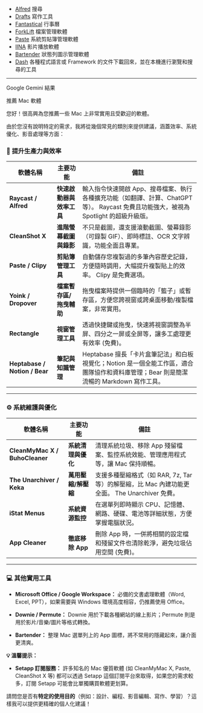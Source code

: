 - [Alfred](https://www.alfredapp.com/) 搜尋
- [Drafts](https://getdrafts.com/) 寫作工具
- [Fantastical](https://flexibits.com/fantastical) 行事曆
- [ForkLift](https://www.binarynights.com/) 檔案管理軟體
- [Paste](https://pasteapp.io/) 系統剪貼簿管理軟體
- [IINA](https://iina.io/) 影片播放軟體
- [Bartender](https://www.macbartender.com/) 狀態列圖示管理軟體
- [Dash](https://kapeli.com/dash) 各種程式語言或 Framework 的文件下載回來，並在本機進行瀏覽和搜尋的工具

---
Google Gemini 結果

推薦 Mac 軟體

您好！很高興為您推薦一些 Mac 上非常實用且受歡迎的軟體。

由於您沒有說明特定的需求，我將從幾個常見的類別來提供建議，涵蓋效率、系統優化、影音處理等方面：

### 🍎 **提升生產力與效率**

|軟體名稱|主要功能|備註|
|---|---|---|
|**Raycast / Alfred**|**快速啟動器與效率工具**|輸入指令快速開啟 App、搜尋檔案、執行各種擴充功能（如翻譯、計算、ChatGPT 等）。 Raycast 免費且功能強大，被視為 Spotlight 的超級升級版。|
|**CleanShot X**|**進階螢幕截圖與錄影**|不只是截圖，還支援滾動截圖、螢幕錄影（可錄製 GIF）、即時標註、OCR 文字辨識，功能全面且專業。|
|**Paste / Clipy**|**剪貼簿管理工具**|自動儲存您複製過的多筆內容歷史記錄，方便隨時調用，大幅提升複製貼上的效率。 Clipy 是免費選項。|
|**Yoink / Dropover**|**檔案暫存區/拖曳輔助**|拖曳檔案時提供一個臨時的「籃子」或暫存區，方便您跨視窗或跨桌面移動/複製檔案，非常實用。|
|**Rectangle**|**視窗管理工具**|透過快捷鍵或拖曳，快速將視窗調整為半屏、四分之一屏或全屏等，讓多工處理更有效率 (免費)。|
|**Heptabase / Notion / Bear**|**筆記與知識管理**|Heptabase 擅長「卡片盒筆記法」和白板視覺化；Notion 是一個全能工作區，適合團隊協作和資料庫管理；Bear 則是簡潔流暢的 Markdown 寫作工具。|

---

### ⚙️ **系統維護與優化**

|軟體名稱|主要功能|備註|
|---|---|---|
|**CleanMyMac X / BuhoCleaner**|**系統清理與優化**|清理系統垃圾、移除 App 殘留檔案、監控系統效能、管理應用程式等，讓 Mac 保持順暢。|
|**The Unarchiver / Keka**|**萬用壓縮/解壓縮**|支援多種壓縮格式（如 RAR, 7z, Tar 等）的解壓縮，比 Mac 內建功能更全面。 The Unarchiver 免費。|
|**iStat Menus**|**系統資源監控**|在選單列即時顯示 CPU、記憶體、網路、硬碟、電池等詳細狀態，方便掌握電腦狀況。|
|**App Cleaner**|**徹底移除 App**|刪除 App 時，一併將相關的設定檔和殘留文件也清除乾淨，避免垃圾佔用空間 (免費)。|

---

### 💻 **其他實用工具**

- **Microsoft Office / Google Workspace：** 必備的文書處理軟體（Word, Excel, PPT），如果需要與 Windows 環境高度相容，仍推薦使用 Office。
    
- **Downie / Permute：** Downie 用於下載各種網站的線上影片；Permute 則是用於影片/音樂/圖片等格式轉換。
    
- **Bartender：** 整理 Mac 選單列上的 App 圖標，將不常用的隱藏起來，讓介面更清爽。
    

**💡 溫馨提示：**

- **Setapp 訂閱服務：** 許多知名的 Mac 優質軟體 (如 CleanMyMac X, Paste, CleanShot X 等) 都可以透過 Setapp 這個訂閱平台來取得，如果您的需求較多，訂閱 Setapp 可能會比單獨購買軟體更划算。
    

請問您是否有**特定的使用目的**（例如：設計、編程、影音編輯、寫作、學習）？這樣我可以提供更精確的個人化建議！
